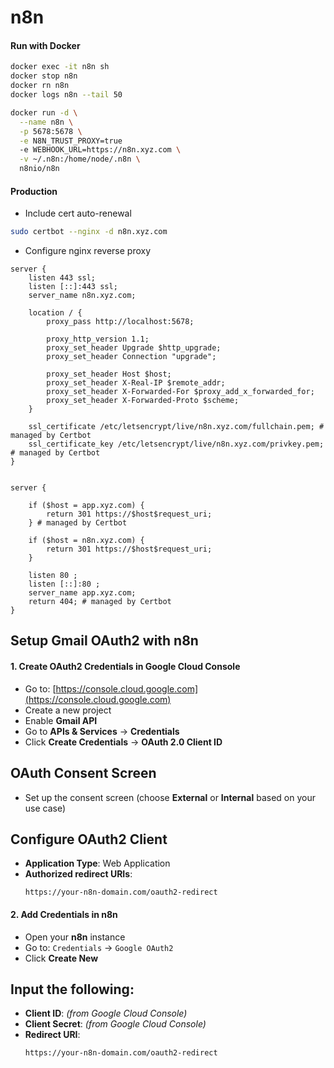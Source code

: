 # n8n

#### Run with Docker

```bash
docker exec -it n8n sh
docker stop n8n
docker rn n8n
docker logs n8n --tail 50

```
```bash
docker run -d \
  --name n8n \
  -p 5678:5678 \
  -e N8N_TRUST_PROXY=true
  -e WEBHOOK_URL=https://n8n.xyz.com \
  -v ~/.n8n:/home/node/.n8n \
  n8nio/n8n
```
#### Production
- Include cert auto-renewal
```bash
sudo certbot --nginx -d n8n.xyz.com
```

- Configure nginx reverse proxy
```
server {
    listen 443 ssl;
    listen [::]:443 ssl;
    server_name n8n.xyz.com;

    location / {
        proxy_pass http://localhost:5678;

        proxy_http_version 1.1;
        proxy_set_header Upgrade $http_upgrade;
        proxy_set_header Connection "upgrade";

        proxy_set_header Host $host;
        proxy_set_header X-Real-IP $remote_addr;
        proxy_set_header X-Forwarded-For $proxy_add_x_forwarded_for;
        proxy_set_header X-Forwarded-Proto $scheme;
    }

    ssl_certificate /etc/letsencrypt/live/n8n.xyz.com/fullchain.pem; # managed by Certbot
    ssl_certificate_key /etc/letsencrypt/live/n8n.xyz.com/privkey.pem; # managed by Certbot
}


server {

    if ($host = app.xyz.com) {
        return 301 https://$host$request_uri;
    } # managed by Certbot

    if ($host = n8n.xyz.com) {
        return 301 https://$host$request_uri;
    }

    listen 80 ;
    listen [::]:80 ;
    server_name app.xyz.com;
    return 404; # managed by Certbot
}
```

## Setup Gmail OAuth2 with n8n

#### 1. Create OAuth2 Credentials in Google Cloud Console
- Go to: [https://console.cloud.google.com](https://console.cloud.google.com)
- Create a new project
- Enable **Gmail API**
- Go to **APIs & Services** → **Credentials**
- Click **Create Credentials** → **OAuth 2.0 Client ID**

## OAuth Consent Screen
- Set up the consent screen (choose **External** or **Internal** based on your use case)

## Configure OAuth2 Client
- **Application Type**: Web Application
- **Authorized redirect URIs**:
  ```
  https://your-n8n-domain.com/oauth2-redirect
  ```

#### 2. Add Credentials in n8n

- Open your **n8n** instance
- Go to: `Credentials` → `Google OAuth2`
- Click **Create New**

## Input the following:
- **Client ID**: *(from Google Cloud Console)*
- **Client Secret**: *(from Google Cloud Console)*
- **Redirect URI**: 
  ```
  https://your-n8n-domain.com/oauth2-redirect
  ```
